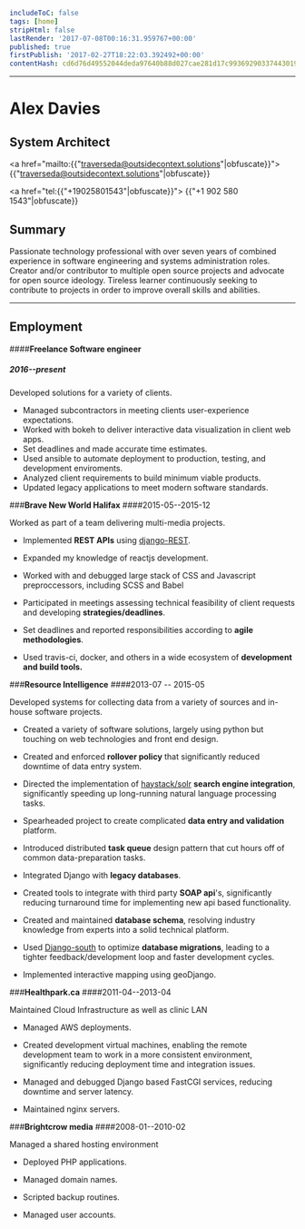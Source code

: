 ```yaml
includeToC: false
tags: [home]
stripHtml: false
lastRender: '2017-07-08T00:16:31.959767+00:00'
published: true
firstPublish: '2017-02-27T18:22:03.392492+00:00'
contentHash: cd6d76d49552044deda97640b88d027cae281d17c99369290337443019cd13ff

```
---

# Alex Davies
## System Architect
<a href="mailto:{{"traverseda@outsidecontext.solutions"|obfuscate}}">
{{"traverseda@outsidecontext.solutions"|obfuscate}}</a>

<a href="tel:{{"+19025801543"|obfuscate}}">
{{"+1 902 580 1543"|obfuscate}}</a>

## Summary

Passionate technology professional with over seven years of combined
experience in software engineering and systems administration roles. Creator
and/or contributor to multiple open source projects and advocate for open
source ideology. Tireless learner continuously seeking to contribute to
projects in order to improve overall skills and abilities.

---

## Employment

####**Freelance Software engineer**
##### 2016--present

Developed solutions for a variety of clients.

  * Managed subcontractors in meeting clients user-experience expectations.
  * Worked with bokeh to deliver interactive data visualization in client web
    apps.
  * Set deadlines and made accurate time estimates.
  * Used ansible to automate deployment to production, testing, and development enviroments.
  * Analyzed client requirements to build minimum viable products.
  * Updated legacy applications to meet modern software standards.


###**Brave New World Halifax**
####2015-05--2015-12 

Worked as part of a team delivering multi-media projects.

  * Implemented **REST APIs** using [django-REST](http://www.django-rest-framework.org/).

  * Expanded my knowledge of reactjs development.

  * Worked with and debugged large stack of CSS and Javascript preproccessors, including SCSS and Babel

  * Participated in meetings assessing technical feasibility of client requests and developing **strategies/deadlines**.

  * Set deadlines and reported responsibilities according to **agile methodologies**.

  * Used travis-ci, docker, and others in a wide ecosystem of **development and build tools.**

###**Resource Intelligence**
####2013-07 -- 2015-05 

Developed systems for collecting data from a variety of sources and in-house
software projects.

  * Created a variety of software solutions, largely using python but touching on web technologies and front end design.

  * Created and enforced **rollover policy** that significantly reduced downtime of data entry system.

  * Directed the implementation of [haystack/solr](http://haystacksearch.org/) **search engine integration**, significantly speeding up long-running natural language processing tasks.

  * Spearheaded project to create complicated **data entry and validation** platform.

  * Introduced distributed **task queue** design pattern that cut hours off of common data-preparation tasks.

  * Integrated Django with **legacy databases**.

  * Created tools to integrate with third party **SOAP api**'s, significantly reducing turnaround time for implementing new api based functionality.

  * Created and maintained **database schema**, resolving industry knowledge from experts into a solid technical platform.

  * Used [Django-south](http://south.aeracode.org/) to optimize **database migrations**, leading to a tighter feedback/development loop and faster development cycles.

  * Implemented interactive mapping using geoDjango.

###**Healthpark.ca**
####2011-04--2013-04 

Maintained Cloud Infrastructure as well as clinic LAN

  * Managed AWS deployments.

  * Created development virtual machines, enabling the remote development team to work in a more consistent environment, significantly reducing deployment time and integration issues.

  * Managed and debugged Django based FastCGI services, reducing downtime and server latency.

  * Maintained nginx servers.

###**Brightcrow media** 
####2008-01--2010-02 

Managed a shared hosting environment

  * Deployed PHP applications.

  * Managed domain names.

  * Scripted backup routines.

  * Managed user accounts.

